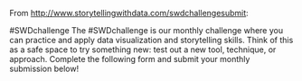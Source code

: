 From http://www.storytellingwithdata.com/swdchallengesubmit:

#SWDchallenge
The #SWDchallenge is our monthly challenge where you can practice and apply data visualization and storytelling skills. Think of this as a safe space to try something new: test out a new tool, technique, or approach. Complete the following form and submit your monthly submission below!
